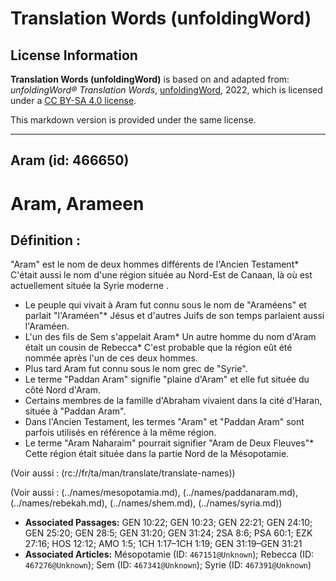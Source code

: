# Translation Words (unfoldingWord)

## License Information

**Translation Words (unfoldingWord)** is based on and adapted from: _unfoldingWord® Translation Words_, [unfoldingWord](https://unfoldingword.org/utw), 2022, which is licensed under a [CC BY-SA 4.0 license](https://creativecommons.org/licenses/by-sa/4.0/legalcode.en).

This markdown version is provided under the same license.



--------------------------------

## Aram (id: 466650)

Aram, Arameen
=============

Définition :
------------

"Aram" est le nom de deux hommes différents de l'Ancien Testament\* C'était aussi le nom d'une région située au Nord\-Est de Canaan, là où est actuellement située la Syrie moderne .

* Le peuple qui vivait à Aram fut connu sous le nom de "Araméens" et parlait "l'Araméen"\* Jésus et d'autres Juifs de son temps parlaient aussi l'Araméen.
* L'un des fils de Sem s'appelait Aram\* Un autre homme du nom d'Aram était un cousin de Rebecca\* C'est probable que la région eût été nommée après l'un de ces deux hommes.
* Plus tard Aram fut connu sous le nom grec de "Syrie".
* Le terme "Paddan Aram" signifie "plaine d'Aram" et elle fut située du côté Nord d'Aram.
* Certains membres de la famille d'Abraham vivaient dans la cité d'Haran, située à "Paddan Aram".
* Dans l'Ancien Testament, les termes "Aram" et "Paddan Aram" sont parfois utilisés en référence à la même région.
* Le terme "Aram Naharaim" pourrait signifier "Aram de Deux Fleuves"\* Cette région était située dans la partie Nord de la Mésopotamie.

(Voir aussi : (rc://fr/ta/man/translate/translate\-names))

(Voir aussi : (../names/mesopotamia.md), (../names/paddanaram.md), (../names/rebekah.md), (../names/shem.md), (../names/syria.md))

* **Associated Passages:** GEN 10:22; GEN 10:23; GEN 22:21; GEN 24:10; GEN 25:20; GEN 28:5; GEN 31:20; GEN 31:24; 2SA 8:6; PSA 60:1; EZK 27:16; HOS 12:12; AMO 1:5; 1CH 1:17–1CH 1:19; GEN 31:19–GEN 31:21
* **Associated Articles:** Mésopotamie (ID: `467151@Unknown`); Rebecca (ID: `467276@Unknown`); Sem (ID: `467341@Unknown`); Syrie (ID: `467391@Unknown`)

